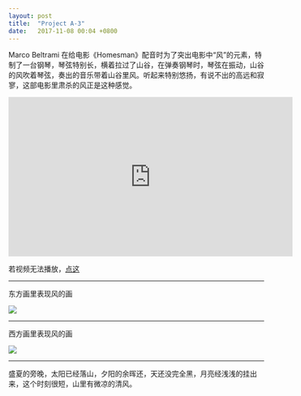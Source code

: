 ```yaml
---
layout: post
title:  "Project A-3"
date:   2017-11-08 00:04 +0800
---
```


Marco Beltrami 在给电影《Homesman》配音时为了突出电影中“风”的元素，特制了一台钢琴，琴弦特别长，横着拉过了山谷，在弹奏钢琴时，琴弦在振动，山谷的风吹着琴弦，奏出的音乐带着山谷里风。听起来特别悠扬，有说不出的高远和寂寥，这部电影里肃杀的风正是这种感觉。

<iframe src="http://www.bilibili.com/html/html5player.html?cid=26311397&aid=16122929&pre_ad=0" frameborder="0" width="560" height="315" allowfullscreen></iframe>

若视频无法播放，[点这](https://www.bilibili.com/video/av16122929/)

---



东方画里表现风的画

![](https://wx2.sinaimg.cn/mw690/698f3196gy1flapffrfnij21jk12f7ki.jpg)



---





西方画里表现风的画

![](https://wx2.sinaimg.cn/mw690/698f3196gy1fla111c0ahj20xc0mn1ky.jpg)



---



盛夏的旁晚，太阳已经落山，夕阳的余晖还，天还没完全黑，月亮经浅浅的挂出来，这个时刻很短，山里有微凉的清风。



